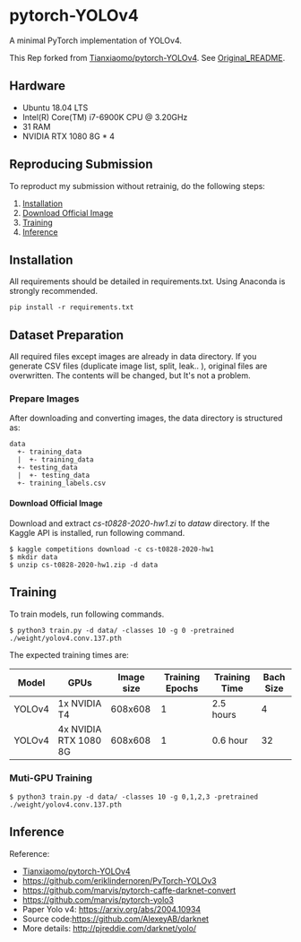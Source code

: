 # pytorch-YOLOv4
A minimal PyTorch implementation of YOLOv4.

This Rep forked from [Tianxiaomo/pytorch-YOLOv4](https://github.com/Tianxiaomo/pytorch-YOLOv4). See [Original_README](https://github.com/linzino7/pytorch-YOLOv4/blob/master/Original_README.md).

## Hardware
- Ubuntu 18.04 LTS
- Intel(R) Core(TM) i7-6900K CPU @ 3.20GHz
- 31 RAM
- NVIDIA RTX 1080 8G * 4

## Reproducing Submission
To reproduct my submission without retrainig, do the following steps:
1. [Installation](#installation)
2. [Download Official Image](#download-official-image)
3. [Training](#Training)
4. [Inference](#Inference)


## Installation
All requirements should be detailed in requirements.txt. Using Anaconda is strongly recommended.
```
pip install -r requirements.txt
```

## Dataset Preparation
All required files except images are already in data directory.
If you generate CSV files (duplicate image list, split, leak.. ), original files are overwritten. The contents will be changed, but It's not a problem.

### Prepare Images
After downloading and converting images, the data directory is structured as:
```
data
  +- training_data
  |  +- training_data
  +- testing_data
  |  +- testing_data
  +- training_labels.csv
```

#### Download Official Image
Download and extract *cs-t0828-2020-hw1.zi* to *dataw* directory.
If the Kaggle API is installed, run following command.
```
$ kaggle competitions download -c cs-t0828-2020-hw1
$ mkdir data
$ unzip cs-t0828-2020-hw1.zip -d data
```


## Training
To train models, run following commands.
```
$ python3 train.py -d data/ -classes 10 -g 0 -pretrained ./weight/yolov4.conv.137.pth
```
The expected training times are:

Model | GPUs | Image size | Training Epochs | Training Time | Bach Size |
------------ | ------------- | ------------- | ------------- | ------------- | -------------|
YOLOv4 | 1x NVIDIA T4 | 608x608 | 1 | 2.5 hours | 4 |
YOLOv4 |4x NVIDIA RTX 1080 8G | 608x608 | 1 | 0.6 hour | 32 |

### Muti-GPU Training
```
$ python3 train.py -d data/ -classes 10 -g 0,1,2,3 -pretrained ./weight/yolov4.conv.137.pth
```

## Inference


Reference:
- [Tianxiaomo/pytorch-YOLOv4](https://github.com/Tianxiaomo/pytorch-YOLOv4)
- https://github.com/eriklindernoren/PyTorch-YOLOv3
- https://github.com/marvis/pytorch-caffe-darknet-convert
- https://github.com/marvis/pytorch-yolo3
- Paper Yolo v4: https://arxiv.org/abs/2004.10934
- Source code:https://github.com/AlexeyAB/darknet
- More details: http://pjreddie.com/darknet/yolo/
